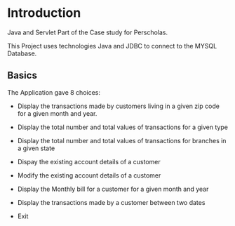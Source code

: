 # Introduction

Java and Servlet Part of the Case study for Perscholas.

This Project uses technologies Java and JDBC to connect to the MYSQL Database.

## Basics

The Application gave 8 choices:

* Display the transactions made by customers living in a given zip code for a given month and year.

* Display the total number and total values of transactions for a given type

* Display the total number and total values of transactions for branches in a given state

* Dispay the existing account details of a customer

* Modify the existing account details of a customer

* Display the Monthly bill for a customer for a given month and year

* Display the transactions made by a customer between two dates 

* Exit
